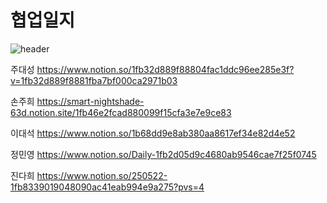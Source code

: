 # 협업일지
![header](https://capsule-render.vercel.app/api?type=transparent&text=Team-Epoch-4&color=00AB78)


주대성
https://www.notion.so/1fb32d889f88804fac1ddc96ee285e3f?v=1fb32d889f8881fba7bf000ca2971b03

손주희
https://smart-nightshade-63d.notion.site/1fb46e2fcad880099f15cfa3e7e9ce83

이대석
https://www.notion.so/1b68dd9e8ab380aa8617ef34e82d4e52

정민영
https://www.notion.so/Daily-1fb2d05d9c4680ab9546cae7f25f0745


진다희
https://www.notion.so/250522-1fb8339019048090ac41eab994e9a275?pvs=4
